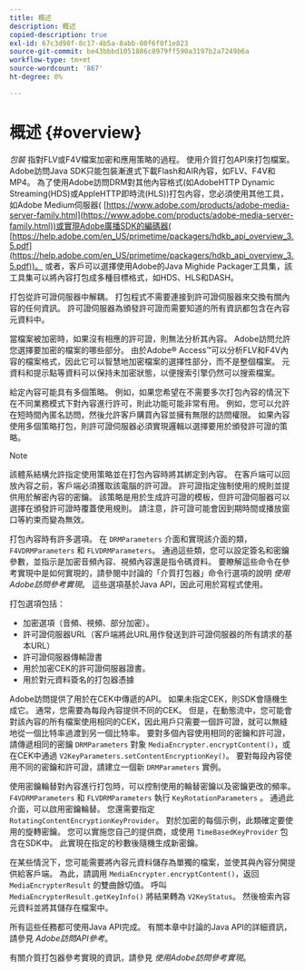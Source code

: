 ```yaml
---
title: 概述
description: 概述
copied-description: true
exl-id: 67c3d98f-8c17-4b5a-8abb-00f6f0f1e823
source-git-commit: be43bbbd1051886c8979ff590a3197b2a7249b6a
workflow-type: tm+mt
source-wordcount: '867'
ht-degree: 0%

---
```


# 概述 {#overview}

*包裝* 指對FLV或F4V檔案加密和應用策略的過程。 使用介質打包API來打包檔案。 Adobe訪問Java SDK只能包裝漸進式下載Flash和AIR內容，如FLV、F4V和MP4。 為了使用Adobe訪問DRM對其他內容格式(如AdobeHTTP Dynamic Streaming(HDS)或AppleHTTP即時流(HLS))打包內容，您必須使用其他工具，如Adobe Medium伺服器( [https://www.adobe.com/products/adobe-media-server-family.html](https://www.adobe.com/products/adobe-media-server-family.html))或實現Adobe廣播SDK的編碼器( [https://help.adobe.com/en_US/primetime/packagers/hdkb_api_overview_3.5.pdf](https://help.adobe.com/en_US/primetime/packagers/hdkb_api_overview_3.5.pdf))。 或者，客戶可以選擇使用Adobe的Java Mighide Packager工具集，該工具集可以將內容打包成多種目標格式，如HDS、HLS和DASH。

打包從許可證伺服器中解耦。 打包程式不需要連接到許可證伺服器來交換有關內容的任何資訊。 許可證伺服器為頒發許可證而需要知道的所有資訊都包含在內容元資料中。

當檔案被加密時，如果沒有相應的許可證，則無法分析其內容。 Adobe訪問允許您選擇要加密的檔案的哪些部分。 由於Adobe® Access™可以分析FLV和F4V內容的檔案格式，因此它可以智慧地加密檔案的選擇性部分，而不是整個檔案。 元資料和提示點等資料可以保持未加密狀態，以便搜索引擎仍然可以搜索檔案。

給定內容可能具有多個策略。 例如，如果您希望在不需要多次打包內容的情況下在不同業務模式下對內容進行許可，則此功能可能非常有用。 例如，您可以允許在短時間內匿名訪問，然後允許客戶購買內容並擁有無限的訪問權限。 如果內容使用多個策略打包，則許可證伺服器必須實現邏輯以選擇要用於頒發許可證的策略。

>[!NOTE]
>
>該體系結構允許指定使用策略並在打包內容時將其綁定到內容。 在客戶端可以回放內容之前，客戶端必須獲取該電腦的許可證。 許可證指定強制使用的規則並提供用於解密內容的密鑰。 該策略是用於生成許可證的模板，但許可證伺服器可以選擇在頒發許可證時覆蓋使用規則。 請注意，許可證可能會因到期時間或播放窗口等約束而變為無效。

打包內容時有許多選項。 在 `DRMParameters` 介面和實現該介面的類， `F4VDRMParameters` 和 `FLVDRMParameters`。 通過這些類，您可以設定簽名和密鑰參數，並指示是加密音頻內容、視頻內容還是指令碼資料。 要瞭解這些命令在參考實現中是如何實現的，請參閱中討論的「介質打包器」命令行選項的說明 *使用Adobe訪問參考實現*。 這些選項基於Java API，因此可用於寫程式使用。

打包選項包括：

* 加密選項（音頻、視頻、部分加密）。
* 許可證伺服器URL（客戶端將此URL用作發送到許可證伺服器的所有請求的基本URL）
* 許可證伺服器傳輸證書
* 用於加密CEK的許可證伺服器證書。
* 用於對元資料簽名的打包器憑據

Adobe訪問提供了用於在CEK中傳遞的API。 如果未指定CEK，則SDK會隨機生成它。 通常，您需要為每段內容提供不同的CEK。 但是，在動態流中，您可能會對該內容的所有檔案使用相同的CEK，因此用戶只需要一個許可證，就可以無縫地從一個比特率過渡到另一個比特率。 要對多個內容使用相同的密鑰和許可證，請傳遞相同的密鑰 `DRMParameters` 對象 `MediaEncrypter.encryptContent()`，或在CEK中通過 `V2KeyParameters.setContentEncryptionKey()`。 要對每段內容使用不同的密鑰和許可證，請建立一個新 `DRMParameters` 實例。

使用密鑰輪替對內容進行打包時，可以控制使用的輪替密鑰以及密鑰更改的頻率。 `F4VDRMParameters` 和 `FLVDRMParameters` 執行 `KeyRotationParameters` 。 通過此介面，可以啟用密鑰輪替。 您還需要指定 `RotatingContentEncryptionKeyProvider`。 對於加密的每個示例，此類確定要使用的旋轉密鑰。 您可以實施您自己的提供商，或使用 `TimeBasedKeyProvider` 包含在SDK中。 此實現在指定的秒數後隨機生成新密鑰。

在某些情況下，您可能需要將內容元資料儲存為單獨的檔案，並使其與內容分開提供給客戶端。 為此，請調用 `MediaEncrypter.encryptContent()`，返回 `MediaEncrypterResult` 的雙曲餘切值。 呼叫 `MediaEncrypterResult.getKeyInfo()` 將結果轉為 `V2KeyStatus`。 然後檢索內容元資料並將其儲存在檔案中。

所有這些任務都可使用Java API完成。 有關本章中討論的Java API的詳細資訊，請參見 *Adobe訪問API參考*。

有關介質打包器參考實現的資訊，請參見 *使用Adobe訪問參考實現*。
